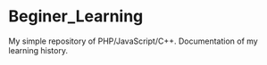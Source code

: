 # Beginer_Learning
My simple repository of PHP/JavaScript/C++. Documentation of my learning history.
